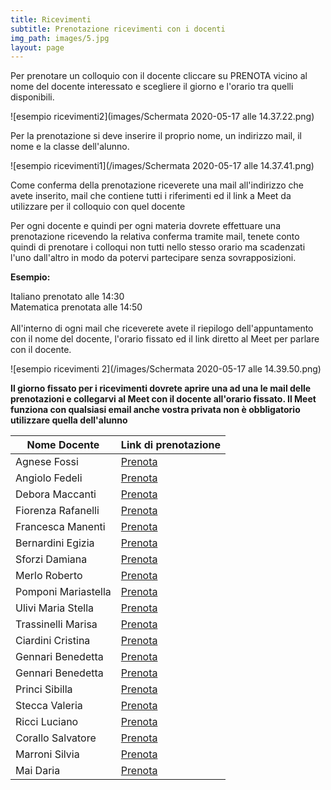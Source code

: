 ```yaml
---
title: Ricevimenti
subtitle: Prenotazione ricevimenti con i docenti
img_path: images/5.jpg
layout: page
---
```


Per prenotare un colloquio con il docente cliccare su PRENOTA vicino al nome del docente interessato e scegliere il giorno e l'orario tra quelli disponibili.<br>

![esempio ricevimenti2](images/Schermata 2020-05-17 alle 14.37.22.png)

Per la prenotazione si deve inserire il proprio nome, un indirizzo mail, il nome e la classe dell'alunno. <br>

![esempio ricevimenti1](/images/Schermata 2020-05-17 alle 14.37.41.png)


Come conferma della prenotazione riceverete una mail all'indirizzo che avete inserito, mail che contiene tutti i riferimenti ed il link a Meet da utilizzare per il colloquio con quel docente<br>

Per ogni docente e quindi per ogni materia dovrete effettuare una prenotazione ricevendo la relativa conferma tramite mail, tenete conto quindi di prenotare i colloqui non tutti nello stesso orario ma scadenzati l'uno dall'altro in modo da potervi partecipare senza sovrapposizioni.<br>

**Esempio:**<br>

Italiano prenotato alle 14:30<br>
Matematica prenotata alle 14:50<br>
<br>
All'interno di ogni mail che riceverete avete il riepilogo dell'appuntamento con il nome del docente, l'orario fissato ed il link diretto al Meet per parlare con il docente.<br>

![esempio ricevimenti 2](/images/Schermata 2020-05-17 alle 14.39.50.png)


**Il giorno fissato per i ricevimenti dovrete aprire una ad una le mail delle prenotazioni e collegarvi al Meet con il docente all'orario fissato. Il Meet funziona con qualsiasi email anche vostra privata non è obbligatorio utilizzare quella dell'alunno**
<br>


| Nome Docente       	| Link di prenotazione                    	|
|--------------------	|-----------------------------------------	|
| Agnese Fossi       	| [Prenota](https://calendly.com/fossi-agnese)     	|
| Angiolo Fedeli     	| [Prenota](https://calendly.com/fedeli-angiolo) 	|
| Debora Maccanti    	| [Prenota](https://calendly.com/maccanti-debora) 	|
| Fiorenza Rafanelli 	| [Prenota](https://calendly.com/rafanelli-fiorenza)|
| Francesca Manenti  	| [Prenota](https://calendly.com/manenti-francesca) |
| Bernardini Egizia     | [Prenota](https://calendly.com/bernardini-egizia) |
| Sforzi Damiana        | [Prenota](https://calendly.com/sforzi-damiana)    |
| Merlo Roberto         | [Prenota](https://calendly.com/merlo-roberto )    |
| Pomponi Mariastella   | [Prenota](https://calendly.com/pomponi-mariastella )    |
| Ulivi Maria Stella   | [Prenota](https://calendly.com/ulivi-mariastella )    |
| Trassinelli Marisa  | [Prenota](https://calendly.com/trassinelli-marisa )    |
| Ciardini Cristina   | [Prenota](https://calendly.com/ciardini-cristina)    |
| Gennari Benedetta   | [Prenota](https://calendly.com/gennari-benedetta )    |
| Gennari Benedetta   | [Prenota](https://calendly.com/gennari-benedetta )    |
| Princi Sibilla   | [Prenota](https://calendly.com/princi-sibilla )    |
| Stecca Valeria   | [Prenota](https://calendly.com/stecca-valeria )    |
| Ricci Luciano  | [Prenota](https://calendly.com/ricci-luciano)    |
| Corallo Salvatore | [Prenota](https://calendly.com/corallo-salvatore)    |
| Marroni Silvia | [Prenota](https://calendly.com/marroni-silvia)    |
| Mai Daria| [Prenota](https://calendly.com/mai-daria)    |







<br>


